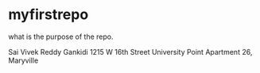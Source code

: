 # myfirstrepo
what is the purpose of the repo. 

Sai Vivek Reddy Gankidi
1215 W 16th Street University Point Apartment 26, Maryville  
